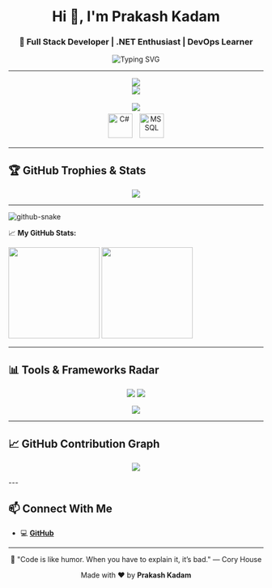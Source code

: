 <h1 align="center">Hi 👋, I'm Prakash Kadam</h1>
<h3 align="center">🚀 Full Stack Developer | .NET Enthusiast | DevOps Learner</h3>

<p align="center">
  <img src="https://readme-typing-svg.demolab.com?font=Fira+Code&size=22&duration=3000&pause=1000&center=true&vCenter=true&width=700&lines=Full+Stack+Developer;DotNet+%7C+React+%7C+MSSQL+Expert;1%2B+Years+Experience;Let%27s+build+awesome+apps!" alt="Typing SVG" />
</p>

---
<p align="center">
  <a href="https://skst.in">
    <img src="https://skillicons.dev/icons?i=dotnet,html,css,js,ts,react,angular,nextjs,jquery&theme=light&perline="9" />
  </a>
  </br>
  <a href="https://skst.in">
      <img src="https://skillicons.dev/icons?i=bootstrap,tailwind,scss,nodejs,github,git,mysql&theme=light&perline=8" />
    </a>
    </br>
  </br>
  <a href="https://skst.in">
    <img src="https://skillicons.dev/icons?i=docker,azure,figma,vscode,idea&theme=light&perline=8" />
  </a>
  </br>
   <!-- Manually added C# and MSSQL icons styled to match skillicons.dev -->
  <img src="https://cdn.jsdelivr.net/gh/devicons/devicon/icons/csharp/csharp-original.svg" height="48" alt="C#" style="margin: 5px;" />
   <img src="https://cdn.jsdelivr.net/gh/devicons/devicon/icons/microsoftsqlserver/microsoftsqlserver-original.svg" height="48" alt="MSSQL" style="margin: 5px;" />
</p>

---

## 🏆 GitHub Trophies & Stats

<p align="center">
  <img src="https://github-profile-trophy.vercel.app/?username=prakash-innopad&theme=radical&no-frame=true&no-bg=true&margin-w=5" />
</p>

---
<picture>
  <source media="(prefers-color-scheme: dark)" srcset="https://raw.githubusercontent.com/samcuxx/samcuxx/output/github-snake-dark.svg" />
  <source media="(prefers-color-scheme: light)" srcset="https://raw.githubusercontent.com/samcuxx/samcuxx/output/github-snake.svg" />
  <img alt="github-snake" src="https://raw.githubusercontent.com/samcuxx/samcuxx/output/github-snake.svg" />
</picture>

📈 **My GitHub Stats:**

<p>
  <img height="180em" src="https://github-readme-stats.vercel.app/api?username=prakash-innopad&show_icons=true&hide_border=true&&count_private=true&include_all_commits=true" />
  <img height="180em" src="https://github-readme-stats.vercel.app/api/top-langs/?username=prakash-innopad&exclude_repo=KNN-ImageClassification&show_icons=true&hide_border=true&layout=compact&langs_count=8&theme=default" />

</p>

---
## 📊 Tools & Frameworks Radar

<p align="center">
  <img src="https://github-profile-summary-cards.vercel.app/api/cards/repos-per-language?username=prakash-innopad&theme=radical" />
  <img src="https://github-profile-summary-cards.vercel.app/api/cards/most-commit-language?username=prakash-innopad&theme=radical" />
</p>

<p align="center">
  <img src="https://github-profile-summary-cards.vercel.app/api/cards/productive-time?username=prakash-innopad&theme=radical&utcOffset=8" />
</p>

---
## 📈 GitHub Contribution Graph
 <p align="center"> <img src="https://github-readme-activity-graph.vercel.app/graph?username=prakash-innopad&theme=react-dark&area=true&hide_border=true" /> </p>
---

## 📫 Connect With Me
- 💻 [**GitHub**](https://github.com/prakash-innopad) 
---


<p align="center">
  🚀 "Code is like humor. When you have to explain it, it’s bad." — Cory House
</p>

<p align="center">Made with ❤️ by <strong>Prakash Kadam</strong></p>
